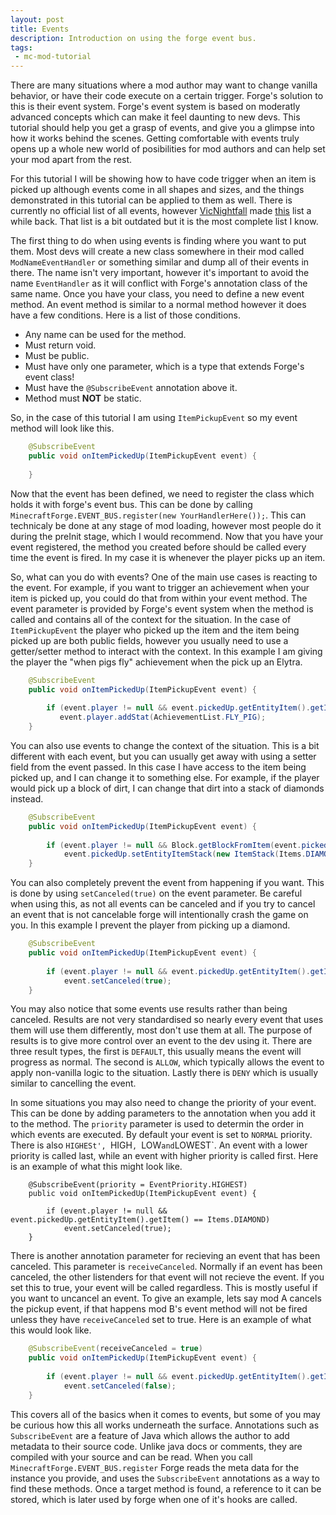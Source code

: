 ```yaml
---
layout: post
title: Events
description: Introduction on using the forge event bus.
tags:
 - mc-mod-tutorial
---
```


There are many situations where a mod author may want to change vanilla behavior, or have their code execute on a certain trigger. Forge's solution to this is their event system. Forge's event system is based on moderatly advanced concepts which can make it feel daunting to new devs. This tutorial should help you get a grasp of events, and give you a glimpse into how it works behind the scenes. Getting comfortable with events truly opens up a whole new world of posibilities for mod authors and can help set your mod apart from the rest. 

For this tutorial I will be showing how to have code trigger when an item is picked up although events come in all shapes and sizes, and the things demonstrated in this tutorial can be applied to them as well. There is currently no official list of all events, however [VicNightfall](https://twitter.com/VicNightfall) made [this](https://dl.dropboxusercontent.com/s/h777x7ugherqs0w/forgeevents.html) list a while back. That list is a bit outdated but it is the most complete list I know. 

The first thing to do when using events is finding where you want to put them. Most devs will create a new class somewhere in their mod called `ModNameEventHandler` or something similar and dump all of their events in there. The name isn't very important, however it's important to avoid the name `EventHandler` as it will conflict with Forge's annotation class of the same name. Once you have your class, you need to define a new event method. An event method is similar to a normal method however it does have a few conditions. Here is a list of those conditions. 

- Any name can be used for the method.
- Must return void.
- Must be public.
- Must have only one parameter, which is a type that extends Forge's event class!
- Must have the `@SubscribeEvent` annotation above it.
- Method must **NOT** be static.

So, in the case of this tutorial I am using `ItemPickupEvent` so my event method will look like this. 

```java
    @SubscribeEvent
    public void onItemPickedUp(ItemPickupEvent event) {
        
    }
```

Now that the event has been defined, we need to register the class which holds it with forge's event bus. This can be done by calling `MinecraftForge.EVENT_BUS.register(new YourHandlerHere());`. This can technicaly be done at any stage of mod loading, however most people do it during the preInit stage, which I would recommend. Now that you have your event registered, the method you created before should be called every time the event is fired. In my case it is whenever the player picks up an item. 

So, what can you do with events? One of the main use cases is reacting to the event. For example, if you want to trigger an achievement when your item is picked up, you could do that from within your event method. The event parameter is provided by Forge's event system when the method is called and contains all of the context for the situation. In the case of `ItemPickupEvent` the player who picked up the item and the item being picked up are both public fields, however you usually need to use a getter/setter method to interact with the context. In this example I am giving the player the "when pigs fly" achievement when the pick up an Elytra. 

```java
    @SubscribeEvent
    public void onItemPickedUp(ItemPickupEvent event) {
        
        if (event.player != null && event.pickedUp.getEntityItem().getItem() instanceof ItemElytra)
           event.player.addStat(AchievementList.FLY_PIG);
    }
```

You can also use events to change the context of the situation. This is a bit different with each event, but you can usually get away with using a setter field from the event passed. In this case I have access to the item being picked up, and I can change it to something else. For example, if the player would pick up a block of dirt, I can change that dirt into a stack of diamonds instead. 

```java
    @SubscribeEvent
    public void onItemPickedUp(ItemPickupEvent event) {
        
        if (event.player != null && Block.getBlockFromItem(event.pickedUp.getEntityItem().getItem()) instanceof BlockDirt)
            event.pickedUp.setEntityItemStack(new ItemStack(Items.DIAMOND, event.pickedUp.getEntityItem().stackSize));
    }
```

You can also completely prevent the event from happening if you want. This is done by using `setCanceled(true)` on the event parameter. Be careful when using this, as not all events can be canceled and if you try to cancel an event that is not cancelable forge will intentionally crash the game on you. In this example I prevent the player from picking up a diamond. 

```java
    @SubscribeEvent
    public void onItemPickedUp(ItemPickupEvent event) {
        
        if (event.player != null && event.pickedUp.getEntityItem().getItem() == Items.DIAMOND)
            event.setCanceled(true);
    }
```

You may also notice that some events use results rather than being canceled. Results are not very standardised so nearly every event that uses them will use them differently, most don't use them at all. The purpose of results is to give more control over an event to the dev using it. There are three result types, the first is `DEFAULT`, this usually means the event will progress as normal. The second is `ALLOW`, which typically allows the event to apply non-vanilla logic to the situation. Lastly there is `DENY` which is usually similar to cancelling the event.

In some situations you may also need to change the priority of your event. This can be done by adding parameters to the annotation when you add it to the method. The `priority` parameter is used to determin the order in which events are executed. By default your event is set to `NORMAL` priority. There is also `HIGHESt', `HIGH`, `LOW` and `LOWEST`. An event with a lower priority is called last, while an event with higher priority is called first. Here is an example of what this might look like. 

```
    @SubscribeEvent(priority = EventPriority.HIGHEST)
    public void onItemPickedUp(ItemPickupEvent event) {
        
        if (event.player != null && event.pickedUp.getEntityItem().getItem() == Items.DIAMOND)
            event.setCanceled(true);
    }
```

There is another annotation parameter for recieving an event that has been canceled. This parameter is `receiveCanceled`. Normally if an event has been canceled, the other listenders for that event will not recieve the event. If you set this to true, your event will be called regardless. This is mostly useful if you want to uncancel an event. To give an example, lets say mod A cancels the pickup event, if that happens mod B's event method will not be fired unless they have `receiveCanceled` set to true. Here is an example of what this would look like. 

```java
    @SubscribeEvent(receiveCanceled = true)
    public void onItemPickedUp(ItemPickupEvent event) {
        
        if (event.player != null && event.pickedUp.getEntityItem().getItem() == Items.DIAMOND)
            event.setCanceled(false);
    }
```

This covers all of the basics when it comes to events, but some of you may be curious how this all works underneath the surface. Annotations such as `SubscribeEvent` are a feature of Java which allows the author to add metadata to their source code. Unlike java docs or comments, they are compiled with your source and can be read. When you call `MinecraftForge.EVENT_BUS.register` Forge reads the meta data for the instance you provide, and uses the `SubscribeEvent` annotations as a way to find these methods. Once a target method is found, a reference to it can be stored, which is later used by forge when one of it's hooks are called.
